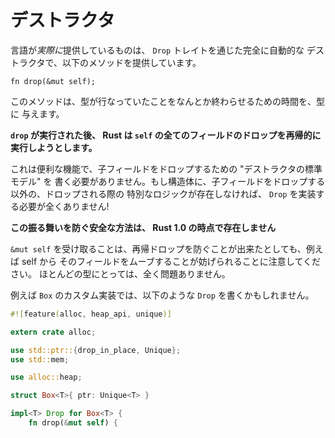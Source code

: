 <!--
# Destructors
-->

# デストラクタ

<!--
What the language *does* provide is full-blown automatic destructors through the
`Drop` trait, which provides the following method:
-->

言語が*実際に*提供しているものは、 `Drop` トレイトを通じた完全に自動的な
デストラクタで、以下のメソッドを提供しています。

```rust,ignore
fn drop(&mut self);
```

<!--
This method gives the type time to somehow finish what it was doing.
-->

このメソッドは、型が行なっていたことをなんとか終わらせるための時間を、型に
与えます。

<!--
**After `drop` is run, Rust will recursively try to drop all of the fields
of `self`.**
-->

**`drop` が実行された後、 Rust は `self` の全てのフィールドのドロップを再帰的に実行しようとします。**

<!--
This is a convenience feature so that you don't have to write "destructor
boilerplate" to drop children. If a struct has no special logic for being
dropped other than dropping its children, then it means `Drop` doesn't need to
be implemented at all!
-->

これは便利な機能で、子フィールドをドロップするための "デストラクタの標準モデル" を
書く必要がありません。もし構造体に、子フィールドをドロップする以外の、ドロップされる際の
特別なロジックが存在しなければ、 `Drop` を実装する必要が全くありません!

<!--
**There is no stable way to prevent this behavior in Rust 1.0.**
-->

**この振る舞いを防ぐ安全な方法は、 Rust 1.0 の時点で存在しません**

<!--
Note that taking `&mut self` means that even if you could suppress recursive
Drop, Rust will prevent you from e.g. moving fields out of self. For most types,
this is totally fine.
-->

`&mut self` を受け取ることは、再帰ドロップを防ぐことが出来たとしても、例えば self から
そのフィールドをムーブすることが妨げられることに注意してください。
ほとんどの型にとっては、全く問題ありません。

<!--
For instance, a custom implementation of `Box` might write `Drop` like this:
-->

例えば `Box` のカスタム実装では、以下のような `Drop` を書くかもしれません。

```rust
#![feature(alloc, heap_api, unique)]

extern crate alloc;

use std::ptr::{drop_in_place, Unique};
use std::mem;

use alloc::heap;

struct Box<T>{ ptr: Unique<T> }

impl<T> Drop for Box<T> {
    fn drop(&mut self) {
        unsafe {
            drop_in_place(*self.ptr);
            heap::deallocate((*self.ptr) as *mut u8,
                             mem::size_of::<T>(),
                             mem::align_of::<T>());
        }
    }
}
# fn main() {}
```

<!--
and this works fine because when Rust goes to drop the `ptr` field it just sees
a [Unique] that has no actual `Drop` implementation. Similarly nothing can
use-after-free the `ptr` because when drop exits, it becomes inaccessible.
-->

そしてこれは、 Rust が `ptr` フィールドをドロップする際、単に、実際の `Drop` 実装が
ない [Unique] に着目するため、このコードは問題なく動くのです。
同様に、解放後は `ptr` を使用することが出来ません。なぜならドロップが存在する場合、
そのドロップ実装にアクセス不可能となるからです。

<!--
However this wouldn't work:
-->

しかし、このコードは動かないでしょう。

```rust
#![feature(alloc, heap_api, unique)]

extern crate alloc;

use std::ptr::{drop_in_place, Unique};
use std::mem;

use alloc::heap;

struct Box<T>{ ptr: Unique<T> }

impl<T> Drop for Box<T> {
    fn drop(&mut self) {
        unsafe {
            drop_in_place(*self.ptr);
            heap::deallocate((*self.ptr) as *mut u8,
                             mem::size_of::<T>(),
                             mem::align_of::<T>());
        }
    }
}

struct SuperBox<T> { my_box: Box<T> }

impl<T> Drop for SuperBox<T> {
    fn drop(&mut self) {
        unsafe {
            // 超最適化: Box の内容を `drop` せずに
            // 内容をデアロケートします
            heap::deallocate((*self.my_box.ptr) as *mut u8,
                             mem::size_of::<T>(),
                             mem::align_of::<T>());
        }
    }
}
# fn main() {}
```

<!--
After we deallocate the `box`'s ptr in SuperBox's destructor, Rust will
happily proceed to tell the box to Drop itself and everything will blow up with
use-after-frees and double-frees.
-->

SuperBox のデストラクタで `box` の ptr をデアロケートした後、 Rust は適切に box に、
自身をドロップするよう通達し、その結果、解放後の使用や二重解放によって全部消し飛びます。

<!--
Note that the recursive drop behavior applies to all structs and enums
regardless of whether they implement Drop. Therefore something like
-->

再帰ドロップは、構造体や列挙型が Drop を定義しているかしていないかによらず、
全ての構造体や列挙型に適用されることに注意してください。
ですから、以下のような

```rust
struct Boxy<T> {
    data1: Box<T>,
    data2: Box<T>,
    info: u32,
}
```

<!--
will have its data1 and data2's fields destructors whenever it "would" be
dropped, even though it itself doesn't implement Drop. We say that such a type
*needs Drop*, even though it is not itself Drop.
-->

ものは、それ自体が Drop を実装していなくても、それがドロップ*される*ときには、 data1 と data2 の
フィールドをデストラクトします。これを、そのような型が* Drop を必要とする*と言います。型が Drop を
実装していなくてもです。

<!--
Similarly,
-->

同様に

```rust
enum Link {
    Next(Box<Link>),
    None,
}
```

<!--
will have its inner Box field dropped if and only if an instance stores the
Next variant.
-->

これは、インスタンスが Next を格納しているとき、そのときだけ内部の Box フィールドを
ドロップします。

<!--
In general this works really nicely because you don't need to worry about
adding/removing drops when you refactor your data layout. Still there's
certainly many valid usecases for needing to do trickier things with
destructors.
-->

一般に、これは非常に上手く動きます。なぜなら、データレイアウトをリファクタリングするときに、
ドロップを追加あるいは削除する心配が必要ないからです。それでも、デストラクタに対して
何かトリッキーなことをする必要性のために、明らかに多くの妥当なユースケースが存在します。

<!--
The classic safe solution to overriding recursive drop and allowing moving out
of Self during `drop` is to use an Option:
-->

再帰ドロップを上書きし、 `drop` の最中に Self からのムーブを可能にする、
古典的で安全な解決策は、 Option を使うことです。

```rust
#![feature(alloc, heap_api, unique)]

extern crate alloc;

use std::ptr::{drop_in_place, Unique};
use std::mem;

use alloc::heap;

struct Box<T>{ ptr: Unique<T> }

impl<T> Drop for Box<T> {
    fn drop(&mut self) {
        unsafe {
            drop_in_place(*self.ptr);
            heap::deallocate((*self.ptr) as *mut u8,
                             mem::size_of::<T>(),
                             mem::align_of::<T>());
        }
    }
}

struct SuperBox<T> { my_box: Option<Box<T>> }

impl<T> Drop for SuperBox<T> {
    fn drop(&mut self) {
        unsafe {
            // 超最適化: Box の内容を `drop` せずに
            // 内容をデアロケートします
            // Rust が `box` フィールドをドロップしようとさせないために、
            // `box` フィールドを `None` と設定する必要があります
            let my_box = self.my_box.take().unwrap();
            heap::deallocate((*my_box.ptr) as *mut u8,
                             mem::size_of::<T>(),
                             mem::align_of::<T>());
            mem::forget(my_box);
        }
    }
}
# fn main() {}
```

<!--
However this has fairly odd semantics: you're saying that a field that *should*
always be Some *may* be None, just because that happens in the destructor. Of
course this conversely makes a lot of sense: you can call arbitrary methods on
self during the destructor, and this should prevent you from ever doing so after
deinitializing the field. Not that it will prevent you from producing any other
arbitrarily invalid state in there.
-->

しかしながら、これはかなり奇妙なセマンティクスです。すなわち、常に Some である*べき*
フィールドが、 None に*なりうる*と言っているからです。なぜならこれが、
デストラクタで起こっているからです。勿論、これは逆に大いに納得がいきます。
デストラクタ内で self に対して任意のメソッドを呼ぶことができ、同じことが、
フィールドが未初期化状態に戻されたあとに行われるのを防ぐはずですから。
だからといって、そこで何か他の不正状態を生成することを防ぐわけではありませんが。

<!--
On balance this is an ok choice. Certainly what you should reach for by default.
However, in the future we expect there to be a first-class way to announce that
a field shouldn't be automatically dropped.
-->

結局、これは大丈夫なのです。明らかに、デフォルトで到達すべきものなのです。
しかしながら将来、あるフィールドが自動的にドロップされるべきでないと知らせる、
素晴らしい方法が現れると期待しています。

[Unique]: phantom-data.html
